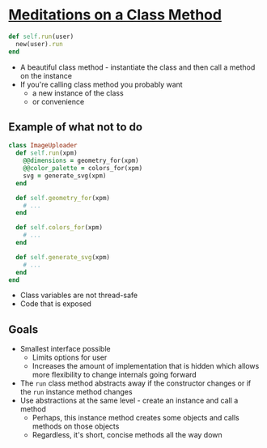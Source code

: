 # [Meditations on a Class Method](https://robots.thoughtbot.com/meditations-on-a-class-method)

```ruby
def self.run(user)
  new(user).run
end
```

* A beautiful class method - instantiate the class and then call a method on the instance
* If you're calling class method you probably want
  * a new instance of the class
  * or convenience

## Example of what not to do

```ruby
class ImageUploader
  def self.run(xpm)
    @@dimensions = geometry_for(xpm)
    @@color_palette = colors_for(xpm)
    svg = generate_svg(xpm)
  end

  def self.geometry_for(xpm)
    # ...
  end

  def self.colors_for(xpm)
    # ...
  end

  def self.generate_svg(xpm)
    # ...
  end
end
```

* Class variables are not thread-safe
* Code that is exposed

## Goals

* Smallest interface possible
  * Limits options for user
  * Increases the amount of implementation that is hidden which allows more flexibility to change internals going forward
* The `run` class method abstracts away if the constructor changes or if the `run` instance method changes
* Use abstractions at the same level - create an instance and call a method
  * Perhaps, this instance method creates some objects and calls methods on those objects
  * Regardless, it's short, concise methods all the way down
